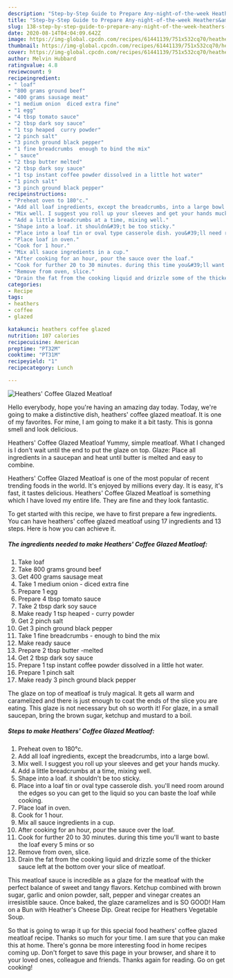 ```yaml
---
description: "Step-by-Step Guide to Prepare Any-night-of-the-week Heathers&amp;#39; Coffee Glazed Meatloaf"
title: "Step-by-Step Guide to Prepare Any-night-of-the-week Heathers&amp;#39; Coffee Glazed Meatloaf"
slug: 138-step-by-step-guide-to-prepare-any-night-of-the-week-heathers-and-39-coffee-glazed-meatloaf
date: 2020-08-14T04:04:09.642Z
image: https://img-global.cpcdn.com/recipes/61441139/751x532cq70/heathers-coffee-glazed-meatloaf-recipe-main-photo.jpg
thumbnail: https://img-global.cpcdn.com/recipes/61441139/751x532cq70/heathers-coffee-glazed-meatloaf-recipe-main-photo.jpg
cover: https://img-global.cpcdn.com/recipes/61441139/751x532cq70/heathers-coffee-glazed-meatloaf-recipe-main-photo.jpg
author: Melvin Hubbard
ratingvalue: 4.8
reviewcount: 9
recipeingredient:
- " loaf"
- "800 grams ground beef"
- "400 grams sausage meat"
- "1 medium onion  diced extra fine"
- "1 egg"
- "4 tbsp tomato sauce"
- "2 tbsp dark soy sauce"
- "1 tsp heaped  curry powder"
- "2 pinch salt"
- "3 pinch ground black pepper"
- "1 fine breadcrumbs  enough to bind the mix"
- " sauce"
- "2 tbsp butter melted"
- "2 tbsp dark soy sauce"
- "1 tsp instant coffee powder dissolved in a little hot water"
- "1 pinch salt"
- "3 pinch ground black pepper"
recipeinstructions:
- "Preheat oven to 180°c."
- "Add all loaf ingredients, except the breadcrumbs, into a large bowl."
- "Mix well. I suggest you roll up your sleeves and get your hands mucky."
- "Add a little breadcrumbs at a time, mixing well."
- "Shape into a loaf. it shouldn&#39;t be too sticky."
- "Place into a loaf tin or oval type casserole dish. you&#39;ll need room around the edges so you can get to the liquid so you can baste the loaf while cooking."
- "Place loaf in oven."
- "Cook for 1 hour."
- "Mix all sauce ingredients in a cup."
- "After cooking for an hour, pour the sauce over the loaf."
- "Cook for further 20 to 30 minutes. during this time you&#39;ll want to baste the loaf every 5 mins or so"
- "Remove from oven, slice."
- "Drain the fat from the cooking liquid and drizzle some of the thicker sauce left at the bottom over your slice of meatloaf."
categories:
- Recipe
tags:
- heathers
- coffee
- glazed

katakunci: heathers coffee glazed 
nutrition: 107 calories
recipecuisine: American
preptime: "PT32M"
cooktime: "PT31M"
recipeyield: "1"
recipecategory: Lunch

---
```



![Heathers&#39; Coffee Glazed Meatloaf](https://img-global.cpcdn.com/recipes/61441139/751x532cq70/heathers-coffee-glazed-meatloaf-recipe-main-photo.jpg)

Hello everybody, hope you're having an amazing day today. Today, we're going to make a distinctive dish, heathers&#39; coffee glazed meatloaf. It is one of my favorites. For mine, I am going to make it a bit tasty. This is gonna smell and look delicious.

Heathers&#39; Coffee Glazed Meatloaf Yummy, simple meatloaf. What I changed is I don&#39;t wait until the end to put the glaze on top. Glaze: Place all ingredients in a saucepan and heat until butter is melted and easy to combine.

Heathers&#39; Coffee Glazed Meatloaf is one of the most popular of recent trending foods in the world. It's enjoyed by millions every day. It is easy, it's fast, it tastes delicious. Heathers&#39; Coffee Glazed Meatloaf is something which I have loved my entire life. They are fine and they look fantastic.


To get started with this recipe, we have to first prepare a few ingredients. You can have heathers&#39; coffee glazed meatloaf using 17 ingredients and 13 steps. Here is how you can achieve it.

<!--inarticleads1-->

##### The ingredients needed to make Heathers&#39; Coffee Glazed Meatloaf:

1. Take  loaf
1. Take 800 grams ground beef
1. Get 400 grams sausage meat
1. Take 1 medium onion - diced extra fine
1. Prepare 1 egg
1. Prepare 4 tbsp tomato sauce
1. Take 2 tbsp dark soy sauce
1. Make ready 1 tsp heaped - curry powder
1. Get 2 pinch salt
1. Get 3 pinch ground black pepper
1. Take 1 fine breadcrumbs - enough to bind the mix
1. Make ready  sauce
1. Prepare 2 tbsp butter -melted
1. Get 2 tbsp dark soy sauce
1. Prepare 1 tsp instant coffee powder dissolved in a little hot water.
1. Prepare 1 pinch salt
1. Make ready 3 pinch ground black pepper


The glaze on top of meatloaf is truly magical. It gets all warm and caramelized and there is just enough to coat the ends of the slice you are eating. This glaze is not necessary but oh so worth it! For glaze, in a small saucepan, bring the brown sugar, ketchup and mustard to a boil. 

<!--inarticleads2-->

##### Steps to make Heathers&#39; Coffee Glazed Meatloaf:

1. Preheat oven to 180°c.
1. Add all loaf ingredients, except the breadcrumbs, into a large bowl.
1. Mix well. I suggest you roll up your sleeves and get your hands mucky.
1. Add a little breadcrumbs at a time, mixing well.
1. Shape into a loaf. it shouldn&#39;t be too sticky.
1. Place into a loaf tin or oval type casserole dish. you&#39;ll need room around the edges so you can get to the liquid so you can baste the loaf while cooking.
1. Place loaf in oven.
1. Cook for 1 hour.
1. Mix all sauce ingredients in a cup.
1. After cooking for an hour, pour the sauce over the loaf.
1. Cook for further 20 to 30 minutes. during this time you&#39;ll want to baste the loaf every 5 mins or so
1. Remove from oven, slice.
1. Drain the fat from the cooking liquid and drizzle some of the thicker sauce left at the bottom over your slice of meatloaf.


This meatloaf sauce is incredible as a glaze for the meatloaf with the perfect balance of sweet and tangy flavors. Ketchup combined with brown sugar, garlic and onion powder, salt, pepper and vinegar creates an irresistible sauce. Once baked, the glaze caramelizes and is SO GOOD! Ham on a Bun with Heather&#39;s Cheese Dip. Great recipe for Heathers Vegetable Soup. 

So that is going to wrap it up for this special food heathers&#39; coffee glazed meatloaf recipe. Thanks so much for your time. I am sure that you can make this at home. There's gonna be more interesting food in home recipes coming up. Don't forget to save this page in your browser, and share it to your loved ones, colleague and friends. Thanks again for reading. Go on get cooking!

